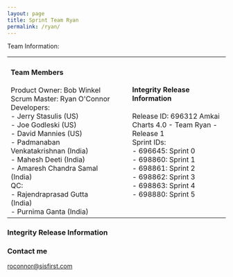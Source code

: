 ```yaml
---
layout: page
title: Sprint Team Ryan
permalink: /ryan/
---
```

Team Information:
<table>
<tr width='900px'>
<td width='400px'><h4>Team Members</h4>Product Owner: Bob Winkel <br/>
Scrum Master: Ryan O'Connor<br/>
Developers:<br/>
- Jerry Stasulis (US)<br/>
- Joe Godleski (US)<br/>
- David Mannies (US)<br/>
- Padmanaban Venkatakrishnan (India)<br/>
- Mahesh Deeti (India)<br/>
- Amaresh Chandra Samal (India)<br/>
QC:<br/>
- Rajendraprasad Gutta (India)<br/>
- Purnima Ganta (India)<br/></td>
<td width='50px'></td>
<td width='400px'><h4>Integrity Release Information</h4>Release ID: 696312 Amkai Charts 4.0 - Team Ryan - Release 1<br/>
Sprint IDs:<br/>
- 696645: Sprint 0<br/>
- 698860: Sprint 1<br/>
- 698861: Sprint 2<br/>
- 698862: Sprint 3<br/>
- 698863: Sprint 4<br/>
- 698880: Sprint 5<br/></td>
</tr>
</table>

### Integrity Release Information


### Contact me

[roconnor@sisfirst.com](mailto:roconnor@sisfirst.com)
